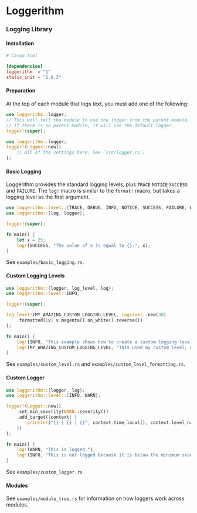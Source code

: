 # Loggerithm
### Logging Library

#### Installation
```toml
# Cargo.toml

[dependencies]
loggerithm  = "1"
static_init = "1.0.3"
```

#### Preparation
At the top of each module that logs text, you must add one of the following:
```rust
use loggerithm::logger;
// This will tell the module to use the logger from the parent module.
// If there is no parent module, it will use the default logger.
logger!(super);
```
```rust
use loggerithm::logger;
logger!(Logger::new()
    // All of the settings here. See `src/logger.rs`.
);
```

#### Basic Logging
Loggerithm provides the standard logging levels, plus `TRACE` `NOTICE` `SUCCESS` and `FAILURE`.
The `log!` macro is similar to the `format!` macro, but takes a logging level as the first argument.
```rust
use loggerithm::level::{TRACE, DEBUG, INFO, NOTICE, SUCCESS, FAILURE, WARN, ERROR, FATAL};
use loggerithm::{log, logger};

logger!(super);

fn main() {
    let x = 25;
    log!(SUCCESS, "The value of x is equal to {}.", x);
}
```
See `examples/basic_logging.rs`.

#### Custom Logging Levels
```rust
use loggerithm::{logger, log_level, log};
use loggerithm::level::INFO;

logger!(super);

log_level!(MY_AMAZING_CUSTOM_LOGGING_LEVEL, LogLevel::new(30)
    .formatted(|v| v.magenta().on_white().reverse())
);

fn main() {
    log!(INFO, "This example shows how to create a custom logging level and add formatting to it.");
    log!(MY_AMAZING_CUSTOM_LOGGING_LEVEL, "This used my custom level, now with formatting!");
}
```
See `examples/custom_level.rs` and `examples/custom_level_formatting.rs`.

#### Custom Logger
```rust
use loggerithm::{logger, log};
use loggerithm::level::{INFO, WARN};

logger!(Logger::new()
    .set_min_severity(WARN::severity())
    .add_target(|context| {
        println!("{} | {} | {}", context.time_local(), context.level_name_fp(), context.message())
    })
);

fn main() {
    log!(WARN, "This is logged.");
    log!(INFO, "This is not logged because it is below the minimum severity.");
}
```
See `examples/custom_logger.rs`

#### Modules
See `examples/module_tree.rs` for information on how loggers work across modules.
